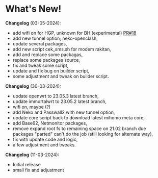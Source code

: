 # What's New!

**Changelog** (03-05-2024):
- add wifi on for HGP, unknown for BH (experimental) [PR#18](https://github.com/frizkyiman/friWrt-MyWrtBuilder/pull/18)
- add new tunnel option; neko-openclash,
- update several packages,
- add new script cek_sms.sh for modem rakitan,
- add and replace some packagas,
- replace some packages source,
- fix and tweak some script,
- update and fix bug on builder script,
- some adjustment and tweak on  builder script.

**Changelog** (30-03-2024):
- update openwrt to 23.05.3 latest branch,
- update immortalwrt to 23.05.2 latest branch,
- wifi on, maybe (?)
- add Neko and Passwall2 with new tunnel option,
- update core script back to download latest mihomo meta core,
- add Base62, Netmonitor packages,
- remove expand root fs to remaining space on 21.02 branch due packages "parted" can't do the job (still looking for alternate way),
- fix with update code and logic,
- a few adjustment and tweaks.

**Changelog** (11-03-2024):
- Initial release
- small fix and adjustment
